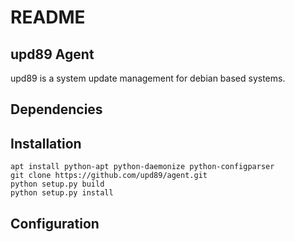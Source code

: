 # README

## upd89 Agent

upd89 is a system update management for debian based systems.

## Dependencies


## Installation

	apt install python-apt python-daemonize python-configparser
	git clone https://github.com/upd89/agent.git
	python setup.py build
	python setup.py install


## Configuration

